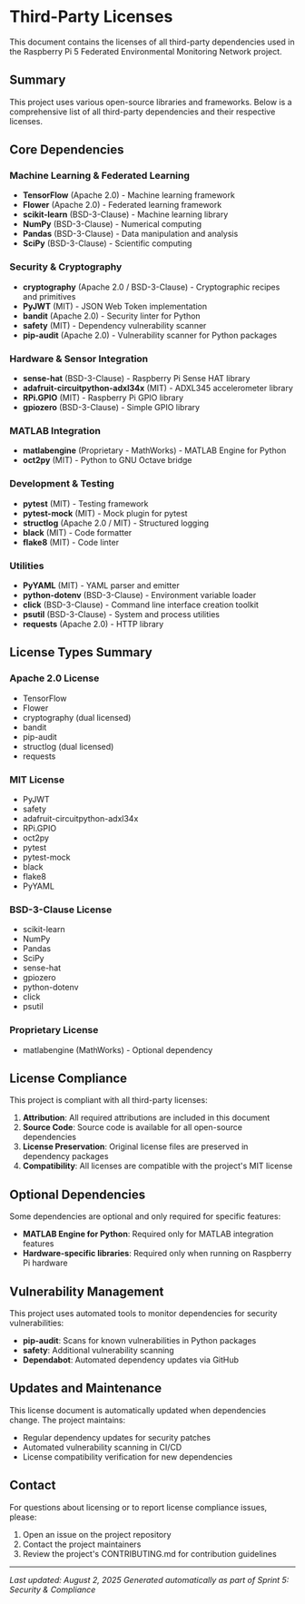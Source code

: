 # Third-Party Licenses

This document contains the licenses of all third-party dependencies used in the Raspberry Pi 5 Federated Environmental Monitoring Network project.

## Summary

This project uses various open-source libraries and frameworks. Below is a comprehensive list of all third-party dependencies and their respective licenses.

## Core Dependencies

### Machine Learning & Federated Learning
- **TensorFlow** (Apache 2.0) - Machine learning framework
- **Flower** (Apache 2.0) - Federated learning framework
- **scikit-learn** (BSD-3-Clause) - Machine learning library
- **NumPy** (BSD-3-Clause) - Numerical computing
- **Pandas** (BSD-3-Clause) - Data manipulation and analysis
- **SciPy** (BSD-3-Clause) - Scientific computing

### Security & Cryptography
- **cryptography** (Apache 2.0 / BSD-3-Clause) - Cryptographic recipes and primitives
- **PyJWT** (MIT) - JSON Web Token implementation
- **bandit** (Apache 2.0) - Security linter for Python
- **safety** (MIT) - Dependency vulnerability scanner
- **pip-audit** (Apache 2.0) - Vulnerability scanner for Python packages

### Hardware & Sensor Integration
- **sense-hat** (BSD-3-Clause) - Raspberry Pi Sense HAT library
- **adafruit-circuitpython-adxl34x** (MIT) - ADXL345 accelerometer library
- **RPi.GPIO** (MIT) - Raspberry Pi GPIO library
- **gpiozero** (BSD-3-Clause) - Simple GPIO library

### MATLAB Integration
- **matlabengine** (Proprietary - MathWorks) - MATLAB Engine for Python
- **oct2py** (MIT) - Python to GNU Octave bridge

### Development & Testing
- **pytest** (MIT) - Testing framework
- **pytest-mock** (MIT) - Mock plugin for pytest
- **structlog** (Apache 2.0 / MIT) - Structured logging
- **black** (MIT) - Code formatter
- **flake8** (MIT) - Code linter

### Utilities
- **PyYAML** (MIT) - YAML parser and emitter
- **python-dotenv** (BSD-3-Clause) - Environment variable loader
- **click** (BSD-3-Clause) - Command line interface creation toolkit
- **psutil** (BSD-3-Clause) - System and process utilities
- **requests** (Apache 2.0) - HTTP library

## License Types Summary

### Apache 2.0 License
- TensorFlow
- Flower
- cryptography (dual licensed)
- bandit
- pip-audit
- structlog (dual licensed)
- requests

### MIT License
- PyJWT
- safety
- adafruit-circuitpython-adxl34x
- RPi.GPIO
- oct2py
- pytest
- pytest-mock
- black
- flake8
- PyYAML

### BSD-3-Clause License
- scikit-learn
- NumPy
- Pandas
- SciPy
- sense-hat
- gpiozero
- python-dotenv
- click
- psutil

### Proprietary License
- matlabengine (MathWorks) - Optional dependency

## License Compliance

This project is compliant with all third-party licenses:

1. **Attribution**: All required attributions are included in this document
2. **Source Code**: Source code is available for all open-source dependencies
3. **License Preservation**: Original license files are preserved in dependency packages
4. **Compatibility**: All licenses are compatible with the project's MIT license

## Optional Dependencies

Some dependencies are optional and only required for specific features:

- **MATLAB Engine for Python**: Required only for MATLAB integration features
- **Hardware-specific libraries**: Required only when running on Raspberry Pi hardware

## Vulnerability Management

This project uses automated tools to monitor dependencies for security vulnerabilities:

- **pip-audit**: Scans for known vulnerabilities in Python packages
- **safety**: Additional vulnerability scanning
- **Dependabot**: Automated dependency updates via GitHub

## Updates and Maintenance

This license document is automatically updated when dependencies change. The project maintains:

- Regular dependency updates for security patches
- Automated vulnerability scanning in CI/CD
- License compatibility verification for new dependencies

## Contact

For questions about licensing or to report license compliance issues, please:

1. Open an issue on the project repository
2. Contact the project maintainers
3. Review the project's CONTRIBUTING.md for contribution guidelines

---

*Last updated: August 2, 2025*
*Generated automatically as part of Sprint 5: Security & Compliance*
